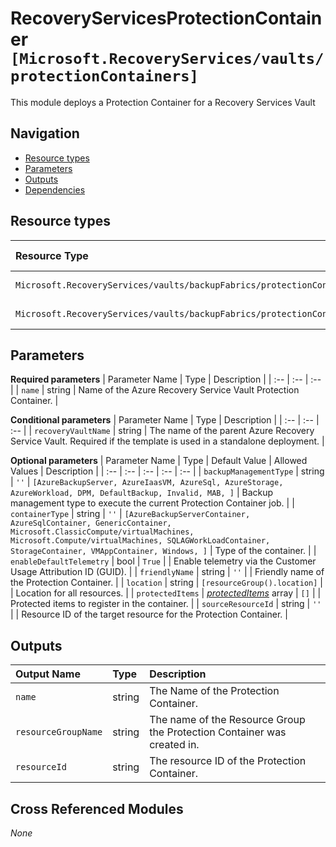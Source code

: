 # RecoveryServicesProtectionContainer `[Microsoft.RecoveryServices/vaults/protectionContainers]`

This module deploys a Protection Container for a Recovery Services Vault

## Navigation

- [Resource types](#Resource-types)
- [Parameters](#Parameters)
- [Outputs](#Outputs)
- [Dependencies](#Dependencies)

## Resource types

| Resource Type | API Version |
| :-- | :-- |
| `Microsoft.RecoveryServices/vaults/backupFabrics/protectionContainers` | [2022-02-01](https://docs.microsoft.com/en-us/azure/templates/Microsoft.RecoveryServices/2022-02-01/vaults/backupFabrics/protectionContainers) |
| `Microsoft.RecoveryServices/vaults/backupFabrics/protectionContainers/protectedItems` | [2022-02-01](https://docs.microsoft.com/en-us/azure/templates/Microsoft.RecoveryServices/2022-02-01/vaults/backupFabrics/protectionContainers/protectedItems) |

## Parameters

**Required parameters**
| Parameter Name | Type | Description |
| :-- | :-- | :-- |
| `name` | string | Name of the Azure Recovery Service Vault Protection Container. |

**Conditional parameters**
| Parameter Name | Type | Description |
| :-- | :-- | :-- |
| `recoveryVaultName` | string | The name of the parent Azure Recovery Service Vault. Required if the template is used in a standalone deployment. |

**Optional parameters**
| Parameter Name | Type | Default Value | Allowed Values | Description |
| :-- | :-- | :-- | :-- | :-- |
| `backupManagementType` | string | `''` | `[AzureBackupServer, AzureIaasVM, AzureSql, AzureStorage, AzureWorkload, DPM, DefaultBackup, Invalid, MAB, ]` | Backup management type to execute the current Protection Container job. |
| `containerType` | string | `''` | `[AzureBackupServerContainer, AzureSqlContainer, GenericContainer, Microsoft.ClassicCompute/virtualMachines, Microsoft.Compute/virtualMachines, SQLAGWorkLoadContainer, StorageContainer, VMAppContainer, Windows, ]` | Type of the container. |
| `enableDefaultTelemetry` | bool | `True` |  | Enable telemetry via the Customer Usage Attribution ID (GUID). |
| `friendlyName` | string | `''` |  | Friendly name of the Protection Container. |
| `location` | string | `[resourceGroup().location]` |  | Location for all resources. |
| `protectedItems` | _[protectedItems](protectedItems/readme.md)_ array | `[]` |  | Protected items to register in the container. |
| `sourceResourceId` | string | `''` |  | Resource ID of the target resource for the Protection Container. |


## Outputs

| Output Name | Type | Description |
| :-- | :-- | :-- |
| `name` | string | The Name of the Protection Container. |
| `resourceGroupName` | string | The name of the Resource Group the Protection Container was created in. |
| `resourceId` | string | The resource ID of the Protection Container. |

## Cross Referenced Modules

_None_
